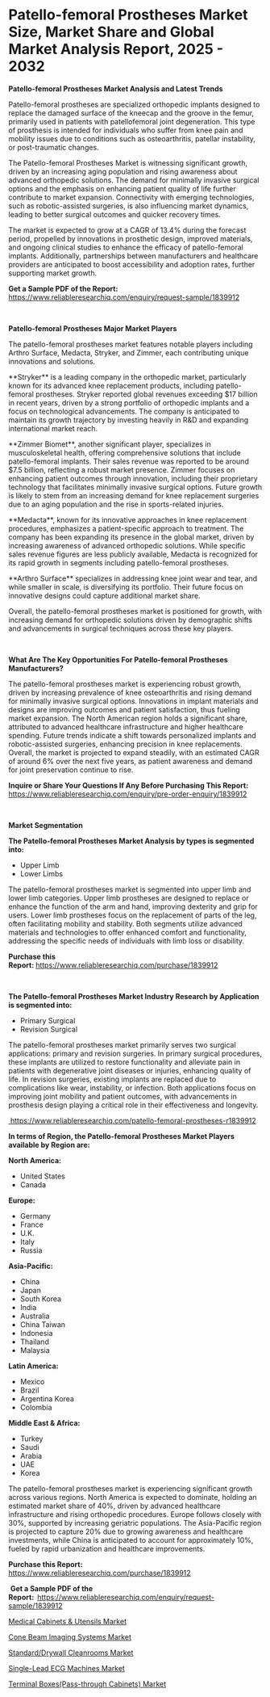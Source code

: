 <p><h1>Patello-femoral Prostheses Market Size, Market Share and Global Market Analysis Report, 2025 - 2032</h1></p><p><strong>Patello-femoral Prostheses Market Analysis and Latest Trends</strong></p>
<p><p>Patello-femoral prostheses are specialized orthopedic implants designed to replace the damaged surface of the kneecap and the groove in the femur, primarily used in patients with patellofemoral joint degeneration. This type of prosthesis is intended for individuals who suffer from knee pain and mobility issues due to conditions such as osteoarthritis, patellar instability, or post-traumatic changes. </p><p>The Patello-femoral Prostheses Market is witnessing significant growth, driven by an increasing aging population and rising awareness about advanced orthopedic solutions. The demand for minimally invasive surgical options and the emphasis on enhancing patient quality of life further contribute to market expansion. Connectivity with emerging technologies, such as robotic-assisted surgeries, is also influencing market dynamics, leading to better surgical outcomes and quicker recovery times. </p><p>The market is expected to grow at a CAGR of 13.4% during the forecast period, propelled by innovations in prosthetic design, improved materials, and ongoing clinical studies to enhance the efficacy of patello-femoral implants. Additionally, partnerships between manufacturers and healthcare providers are anticipated to boost accessibility and adoption rates, further supporting market growth.</p></p>
<p><strong>Get a Sample PDF of the Report:&nbsp;</strong> <a href="https://www.reliableresearchiq.com/enquiry/request-sample/1839912?utm_campaign=1129&utm_medium=2&utm_source=Github&utm_content=ia&utm_term=05032025&utm_id=patello-femoral-prostheses">https://www.reliableresearchiq.com/enquiry/request-sample/1839912</a></p>
<p>&nbsp;</p>
<p><strong>Patello-femoral Prostheses Major Market Players</strong></p>
<p><p>The patello-femoral prostheses market features notable players including Arthro Surface, Medacta, Stryker, and Zimmer, each contributing unique innovations and solutions. </p><p>**Stryker** is a leading company in the orthopedic market, particularly known for its advanced knee replacement products, including patello-femoral prostheses. Stryker reported global revenues exceeding $17 billion in recent years, driven by a strong portfolio of orthopedic implants and a focus on technological advancements. The company is anticipated to maintain its growth trajectory by investing heavily in R&D and expanding international market reach.</p><p>**Zimmer Biomet**, another significant player, specializes in musculoskeletal health, offering comprehensive solutions that include patello-femoral implants. Their sales revenue was reported to be around $7.5 billion, reflecting a robust market presence. Zimmer focuses on enhancing patient outcomes through innovation, including their proprietary technology that facilitates minimally invasive surgical options. Future growth is likely to stem from an increasing demand for knee replacement surgeries due to an aging population and the rise in sports-related injuries.</p><p>**Medacta**, known for its innovative approaches in knee replacement procedures, emphasizes a patient-specific approach to treatment. The company has been expanding its presence in the global market, driven by increasing awareness of advanced orthopedic solutions. While specific sales revenue figures are less publicly available, Medacta is recognized for its rapid growth in segments including patello-femoral prostheses.</p><p>**Arthro Surface** specializes in addressing knee joint wear and tear, and while smaller in scale, is diversifying its portfolio. Their future focus on innovative designs could capture additional market share.</p><p>Overall, the patello-femoral prostheses market is positioned for growth, with increasing demand for orthopedic solutions driven by demographic shifts and advancements in surgical techniques across these key players.</p></p>
<p>&nbsp;</p>
<p><strong>What Are The Key Opportunities For Patello-femoral Prostheses Manufacturers?</strong></p>
<p><p>The patello-femoral prostheses market is experiencing robust growth, driven by increasing prevalence of knee osteoarthritis and rising demand for minimally invasive surgical options. Innovations in implant materials and designs are improving outcomes and patient satisfaction, thus fueling market expansion. The North American region holds a significant share, attributed to advanced healthcare infrastructure and higher healthcare spending. Future trends indicate a shift towards personalized implants and robotic-assisted surgeries, enhancing precision in knee replacements. Overall, the market is projected to expand steadily, with an estimated CAGR of around 6% over the next five years, as patient awareness and demand for joint preservation continue to rise.</p></p>
<p><strong>Inquire or Share Your Questions If Any Before Purchasing This Report:</strong> <a href="https://www.reliableresearchiq.com/enquiry/pre-order-enquiry/1839912?utm_campaign=1129&utm_medium=2&utm_source=Github&utm_content=ia&utm_term=05032025&utm_id=patello-femoral-prostheses">https://www.reliableresearchiq.com/enquiry/pre-order-enquiry/1839912</a></p>
<p>&nbsp;</p>
<p><strong>Market Segmentation</strong></p>
<p><strong>The Patello-femoral Prostheses Market Analysis by types is segmented into:</strong></p>
<p><ul><li>Upper Limb</li><li>Lower Limbs</li></ul></p>
<p><p>The patello-femoral prostheses market is segmented into upper limb and lower limb categories. Upper limb prostheses are designed to replace or enhance the function of the arm and hand, improving dexterity and grip for users. Lower limb prostheses focus on the replacement of parts of the leg, often facilitating mobility and stability. Both segments utilize advanced materials and technologies to offer enhanced comfort and functionality, addressing the specific needs of individuals with limb loss or disability.</p></p>
<p><strong>Purchase this Report:&nbsp;</strong><a href="https://www.reliableresearchiq.com/purchase/1839912?utm_campaign=1129&utm_medium=2&utm_source=Github&utm_content=ia&utm_term=05032025&utm_id=patello-femoral-prostheses">https://www.reliableresearchiq.com/purchase/1839912</a></p>
<p>&nbsp;</p>
<p><strong>The Patello-femoral Prostheses Market Industry Research by Application is segmented into:</strong></p>
<p><ul><li>Primary Surgical</li><li>Revision Surgical</li></ul></p>
<p><p>The patello-femoral prostheses market primarily serves two surgical applications: primary and revision surgeries. In primary surgical procedures, these implants are utilized to restore functionality and alleviate pain in patients with degenerative joint diseases or injuries, enhancing quality of life. In revision surgeries, existing implants are replaced due to complications like wear, instability, or infection. Both applications focus on improving joint mobility and patient outcomes, with advancements in prosthesis design playing a critical role in their effectiveness and longevity.</p></p>
<p><a href="https://www.reliableresearchiq.com/patello-femoral-prostheses-r1839912?utm_campaign=1129&utm_medium=2&utm_source=Github&utm_content=ia&utm_term=05032025&utm_id=patello-femoral-prostheses">&nbsp;https://www.reliableresearchiq.com/patello-femoral-prostheses-r1839912</a></p>
<p><strong>In terms of Region, the Patello-femoral Prostheses Market Players available by Region are:</strong></p>
<p>
    <p> <strong> North America: </strong>
        <ul>
            <li>United States</li>
            <li>Canada</li>
        </ul>
        </p> 
    <p> <strong> Europe: </strong>
        <ul>
            <li>Germany</li>
            <li>France</li>
            <li>U.K.</li>
            <li>Italy</li>
            <li>Russia</li>
        </ul>
        </p> 
    <p> <strong> Asia-Pacific: </strong>
        <ul>
            <li>China</li>
            <li>Japan</li>
            <li>South Korea</li>
            <li>India</li>
            <li>Australia</li>
            <li>China Taiwan</li>
            <li>Indonesia</li>
            <li>Thailand</li>
            <li>Malaysia</li>
        </ul>
        </p> 
    <p> <strong> Latin America: </strong>
        <ul>
            <li>Mexico</li>
            <li>Brazil</li>
            <li>Argentina Korea</li>
            <li>Colombia</li>
        </ul>
        </p> 
    <p> <strong> Middle East & Africa: </strong>
        <ul>
            <li>Turkey</li>
            <li>Saudi</li>
            <li>Arabia</li>
            <li>UAE</li>
            <li>Korea</li>
        </ul>
    </p>
    </p>
<p><p>The patello-femoral prostheses market is experiencing significant growth across various regions. North America is expected to dominate, holding an estimated market share of 40%, driven by advanced healthcare infrastructure and rising orthopedic procedures. Europe follows closely with 30%, supported by increasing geriatric populations. The Asia-Pacific region is projected to capture 20% due to growing awareness and healthcare investments, while China is anticipated to account for approximately 10%, fueled by rapid urbanization and healthcare improvements.</p></p>
<p><strong>Purchase this Report: </strong><a href="https://www.reliableresearchiq.com/purchase/1839912?utm_campaign=1129&utm_medium=2&utm_source=Github&utm_content=ia&utm_term=05032025&utm_id=patello-femoral-prostheses">https://www.reliableresearchiq.com/purchase/1839912</a></p>
<p>&nbsp;<strong>Get a Sample PDF of the Report:&nbsp;&nbsp;</strong><a href="https://www.reliableresearchiq.com/enquiry/request-sample/1839912?utm_campaign=1129&utm_medium=2&utm_source=Github&utm_content=ia&utm_term=05032025&utm_id=patello-femoral-prostheses">https://www.reliableresearchiq.com/enquiry/request-sample/1839912</a></p>
<p><strong></strong></p>
<p><p><a href="https://github.com/zymerivarrik6/Market-Research-Report-List-1/blob/main/medical-cabinets-utensils-market.md?utm_campaign=1129&utm_medium=2&utm_source=Github&utm_content=ia&utm_term=05032025&utm_id=patello-femoral-prostheses">Medical Cabinets & Utensils Market</a></p><p><a href="https://github.com/saimntamiki/Market-Research-Report-List-1/blob/main/cone-beam-imaging-systems-market.md?utm_campaign=1129&utm_medium=2&utm_source=Github&utm_content=ia&utm_term=05032025&utm_id=patello-femoral-prostheses">Cone Beam Imaging Systems Market</a></p><p><a href="https://github.com/kaforarvero/Market-Research-Report-List-1/blob/main/standarddrywall-cleanrooms-market.md?utm_campaign=1129&utm_medium=2&utm_source=Github&utm_content=ia&utm_term=05032025&utm_id=patello-femoral-prostheses">Standard/Drywall Cleanrooms Market</a></p><p><a href="https://github.com/messonmengen75/Market-Research-Report-List-1/blob/main/single-lead-ecg-machines-market.md?utm_campaign=1129&utm_medium=2&utm_source=Github&utm_content=ia&utm_term=05032025&utm_id=patello-femoral-prostheses">Single-Lead ECG Machines Market</a></p><p><a href="https://github.com/djihencygnel74/Market-Research-Report-List-1/blob/main/terminal-boxespass-through-cabinets-market.md?utm_campaign=1129&utm_medium=2&utm_source=Github&utm_content=ia&utm_term=05032025&utm_id=patello-femoral-prostheses">Terminal Boxes(Pass-through Cabinets) Market</a></p></p>